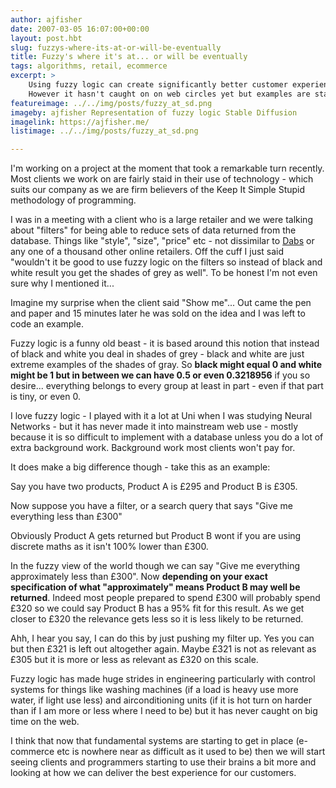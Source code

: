 ```yaml
---
author: ajfisher
date: 2007-03-05 16:07:00+00:00
layout: post.hbt
slug: fuzzys-where-its-at-or-will-be-eventually
title: Fuzzy's where it's at... or will be eventually
tags: algorithms, retail, ecommerce
excerpt: >
    Using fuzzy logic can create significantly better customer experience.
    However it hasn't caught on on web circles yet but examples are starting.
featureimage: ../../img/posts/fuzzy_at_sd.png
imageby: ajfisher Representation of fuzzy logic Stable Diffusion
imagelink: https://ajfisher.me/
listimage: ../../img/posts/fuzzy_at_sd.png

---
```


I'm working on a project at the moment that took a remarkable turn recently.
Most clients we work on are fairly staid in their use of technology - which
suits our company as we are firm believers of the Keep It Simple Stupid
methodology of programming.

I was in a meeting with a client who is a large retailer and we were talking
about "filters" for being able to reduce sets of data returned from the database.
Things like "style", "size", "price" etc - not dissimilar to
[Dabs](http://www.dabs.com) or any one of a thousand other online retailers.
Off the cuff I just said "wouldn't it be good to use fuzzy logic on the filters
so instead of black and white result you get the shades of grey as well". To be
honest I'm not even sure why I mentioned it...

Imagine my surprise when the client said "Show me"... Out came the pen and
paper and 15 minutes later he was sold on the idea and I was left to code an example.

Fuzzy logic is a funny old beast - it is based around this notion that instead
of black and white you deal in shades of grey - black and white are just
extreme examples of the shades of gray. So <b>black might equal 0 and white might
be 1 but in between we can have 0.5 or even 0.3218956</b> if you so desire...
everything belongs to every group at least in part - even if that part is tiny,
or even 0.

I love fuzzy logic - I played with it a lot at Uni when I was studying Neural
Networks - but it has never made it into mainstream web use - mostly because
it is so difficult to implement with a database unless you do a lot of extra
background work. Background work most clients won't pay for.

It does make a big difference though - take this as an example:

Say you have two products, Product A is £295 and Product B is £305.

Now suppose you have a filter, or a search query that says "Give me everything
less than £300"

Obviously Product A gets returned but Product B wont if you are using discrete
maths as it isn't 100% lower than £300.

In the fuzzy view of the world though we can say "Give me everything
approximately less than £300". Now <b>depending on your exact specification of
what "approximately" means Product B may well be returned</b>. Indeed most people
prepared to spend £300 will probably spend £320 so we could say Product B has a
95% fit for this result. As we get closer to £320 the relevance gets less so it
is less likely to be returned.

Ahh, I hear you say, I can do this by just pushing my filter up. Yes you can but
then £321 is left out altogether again. Maybe £321 is not as relevant as £305
but it is more or less as relevant as £320 on this scale.

Fuzzy logic has made huge strides in engineering particularly with control
systems for things like washing machines (if a load is heavy use more water,
if light use less) and airconditioning units (if it is hot turn on harder than
if I am more or less where I need to be) but it has never caught on big time
on the web.

I think that now that fundamental systems are starting to get in place
(e-commerce etc is nowhere near as difficult as it used to be) then we will
start seeing clients and programmers starting to use their brains a bit more
and looking at how we can deliver the best experience for our customers.
